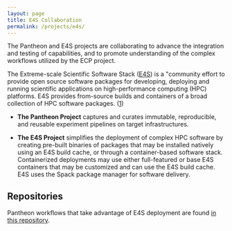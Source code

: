 ```yaml
---
layout: page
title: E4S Collaboration 
permalink: /projects/e4s/
---
```


The Pantheon and E4S projects are collaborating to advance the integration and testing of capabilities, and to promote understanding of the complex workflows utilized by the ECP project.

The Extreme-scale Scientific Software Stack ([E4S](https://e4s.io/)) is a "community effort to provide open source software packages for developing, deploying and running scientific applications on high-performance computing (HPC) platforms. E4S provides from-source builds and containers of a broad collection of HPC software packages. ([1](https://e4s.io/))

- **The Pantheon Project** captures and curates immutable, reproducible, and reusable experiment pipelines on target infrastructures.

- **The E4S Project** simplifies the deployment of complex HPC software by creating pre-built binaries of packages that may be installed natively using an E4S build cache, or through a container-based software stack. Containerized deployments may use either full-featured or base E4S containers that may be customized and can use the E4S build cache. E4S uses the Spack package manager for software delivery. 

## Repositories

Pantheon workflows that take advantage of E4S deployment are found [in this repository](https://github.com/pantheonscience/ECP-E4S-Examples).

